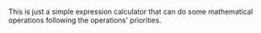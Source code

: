 This is just a simple expression calculator that can do some mathematical operations following the operations' priorities.